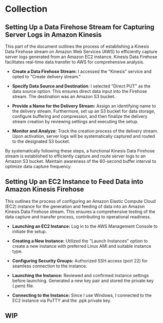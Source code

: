 # Collection

## Setting Up a Data Firehose Stream for Capturing Server Logs in Amazon Kinesis

This part of the document outlines the process of establishing a Kinesis Data Firehose stream on Amazon Web Services (AWS) to efficiently capture server logs generated from an Amazon EC2 instance. Kinesis Data Firehose facilitates real-time data transfer to AWS for comprehensive analysis.


* **Create a Data Firehose Stream:** I accessed the "Kinesis" service and opted to "Create delivery stream."

* **Specify Data Source and Destination**: I selected "Direct PUT" as the data source option. This ensures direct data input into the Firehose stream. The destination was an Amazon S3 bucket.

* **Provide a Name for the Delivery Stream:** Assign an identifying name to the delivery stream. Furthermore, set up an S3 bucket for data storage, configure buffering and compression, and then finalize the delivery stream creation by reviewing settings and executing the setup.

* **Monitor and Analyze:** Track the creation process of the delivery stream. Upon activation, server logs will be systematically captured and routed to the designated S3 bucket.

By systematically following these steps, a functional Kinesis Data Firehose stream is established to efficiently capture and route server logs to an Amazon S3 bucket. Maintain awareness of the 60-second buffer interval to optimize data capture frequency.

## Setting Up an EC2 Instance to Feed Data into Amazon Kinesis Firehose

This outlines the process of configuring an Amazon Elastic Compute Cloud (EC2) instance for the generation and feeding of data into an Amazon Kinesis Data Firehose stream. This ensures a comprehensive testing of the data capture and transfer process, contributing to operational readiness.

* **Launching an EC2 Instance:** Log in to the AWS Management Console to initiate the setup.

* **Creating a New Instance:** Utilized the "Launch Instances" option to create a new instance with preferred Linux AMI and suitable instance type.

* **Configuring Security Groups:** Authorized SSH access (port 22) for seamless connection to the instance.

* **Launching the Instance:** Reviewed and confirmed instance settings before launching. Generated a new key pair and stored the private key (.pem) file.

* **Connecting to the Instance:** Since I use Windows, I connected to the EC2 instance via PuTTY and the .ppk private key.

## WIP